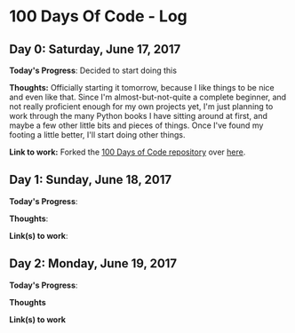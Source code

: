 # 100 Days Of Code - Log

## Day 0: Saturday, June 17, 2017

**Today's Progress**: Decided to start doing this

**Thoughts:** Officially starting it tomorrow, because I like things to be nice and even like that. Since I'm almost-but-not-quite a complete beginner, and not really proficient enough for my own projects yet, I'm just planning to work through the many Python books I have sitting around at first, and maybe a few other little bits and pieces of things. Once I've found my footing a little better, I'll start doing other things.

**Link to work:** Forked the [100 Days of Code repository](https://github.com/Kallaway/100-days-of-code) over [here](https://github.com/morrisa-n/100-days-of-code).

## Day 1: Sunday, June 18, 2017

**Today's Progress**: 

**Thoughts**: 

**Link(s) to work**: 

## Day 2: Monday, June 19, 2017

**Today's Progress**: 

**Thoughts** 

**Link(s) to work**
